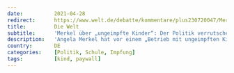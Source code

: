 ```yaml
---
date:          2021-04-28
redirect:      https://www.welt.de/debatte/kommentare/plus230720047/Merkel-ueber-ungeimpfte-Kinder-Der-Politik-verrutschen-saemtliche-Massstaebe.html
title:         Die Welt
subtitle:      'Merkel über „ungeimpfte Kinder“: Der Politik verrutschen sämtliche Maßstäbe'
description:   'Angela Merkel hat vor einem „Betrieb mit ungeimpften Kindern“ in den Grundschulen gewarnt. Damit erweckt die Kanzlerin den Eindruck, nur mit geimpften Kleinkindern könnten wir zum Normalzustand zurückkehren. Für Familien ist das der nächste Schlag in die Magengrube.'
country:       DE
categories:    [Politik, Schule, Impfung]
tags:          [kind, paywall]
---
```

